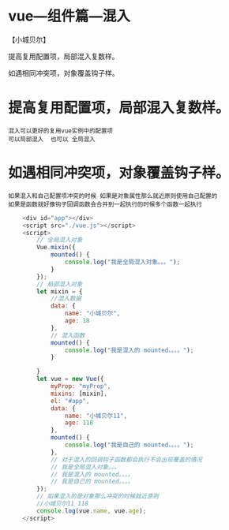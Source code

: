 # vue—组件篇—混入
【小城贝尔】

提高复用配置项，局部混入复数样。

如遇相同冲突项，对象覆盖钩子样。


# 提高复用配置项，局部混入复数样。
    混入可以更好的复用vue实例中的配置项
    可以局部混入  也可以 全局混入
# 如遇相同冲突项，对象覆盖钩子样。
    如果混入和自己配置项冲突的时候 如果是对象属性那么就近原则使用自己配置的
    如果是函数就好像钩子回调函数会合并到一起执行的时候多个函数一起执行
```js
    <div id="app"></div>
    <script src="./vue.js"></script>
    <script>
        // 全局混入对象
        Vue.mixin({
            mounted() {
                console.log("我是全局混入对象。。。");
            }
        });
        // 局部混入对象
        let mixin = {
            //混入数据
            data: {
                name: "小城贝尔",
                age: 18
            },
            // 混入函数
            mounted() {
                console.log("我是混入的 mounted。。。。");
            }

        }
        let vue = new Vue({
            myProp: "myProp",
            mixins: [mixin],
            el: "#app",
            data: {
                name: "小城贝尔11",
                age: 118
            },
            mounted() {
                console.log("我是自己的 mounted。。。。");
            },
            // 对于混入的回调钩子函数都会执行不会出现覆盖的情况
            // 我是全局混入对象。。。
            // 我是混入的 mounted。。。。
            // 我是自己的 mounted。。。。
        });
        // 如果混入的是对象那么冲突的时候就近原则
        //小城贝尔11 118
        console.log(vue.name, vue.age);
    </script>

```